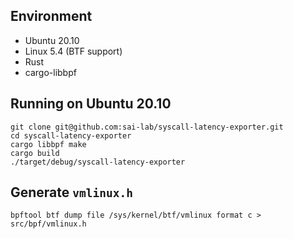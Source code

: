 ## Environment

- Ubuntu 20.10
- Linux 5.4 (BTF support)
- Rust
- cargo-libbpf

## Running on Ubuntu 20.10

```
git clone git@github.com:sai-lab/syscall-latency-exporter.git
cd syscall-latency-exporter
cargo libbpf make
cargo build
./target/debug/syscall-latency-exporter
```


## Generate `vmlinux.h`

```
bpftool btf dump file /sys/kernel/btf/vmlinux format c > src/bpf/vmlinux.h
```
